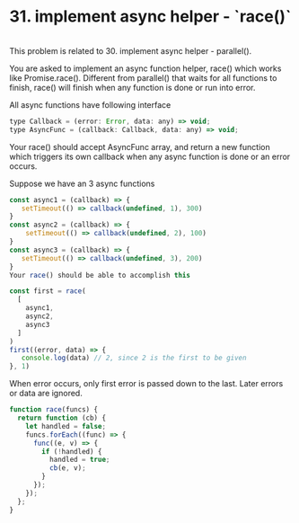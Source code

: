 <h1>31. implement async helper - `race()`
</h1>

<br/>
This problem is related to 30. implement async helper - parallel().

You are asked to implement an async function helper, race() which works like Promise.race(). Different from parallel() that waits for all functions to finish, race() will finish when any function is done or run into error.

All async functions have following interface

```js
type Callback = (error: Error, data: any) => void;
type AsyncFunc = (callback: Callback, data: any) => void;
```

Your race() should accept AsyncFunc array, and return a new function which triggers its own callback when any async function is done or an error occurs.

Suppose we have an 3 async functions

```js
const async1 = (callback) => {
   setTimeout(() => callback(undefined, 1), 300)
}
const async2 = (callback) => {
    setTimeout(() => callback(undefined, 2), 100)
}
const async3 = (callback) => {
   setTimeout(() => callback(undefined, 3), 200)
}
Your race() should be able to accomplish this

const first = race(
  [
    async1,
    async2,
    async3
  ]
)
first((error, data) => {
   console.log(data) // 2, since 2 is the first to be given
}, 1)
```

When error occurs, only first error is passed down to the last. Later errors or data are ignored.
<br/>

```javascript
function race(funcs) {
  return function (cb) {
    let handled = false;
    funcs.forEach((func) => {
      func((e, v) => {
        if (!handled) {
          handled = true;
          cb(e, v);
        }
      });
    });
  };
}
```
